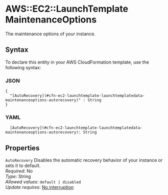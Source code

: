 # AWS::EC2::LaunchTemplate MaintenanceOptions<a name="aws-properties-ec2-launchtemplate-launchtemplatedata-maintenanceoptions"></a>

The maintenance options of your instance\.

## Syntax<a name="aws-properties-ec2-launchtemplate-launchtemplatedata-maintenanceoptions-syntax"></a>

To declare this entity in your AWS CloudFormation template, use the following syntax:

### JSON<a name="aws-properties-ec2-launchtemplate-launchtemplatedata-maintenanceoptions-syntax.json"></a>

```
{
  "[AutoRecovery](#cfn-ec2-launchtemplate-launchtemplatedata-maintenanceoptions-autorecovery)" : String
}
```

### YAML<a name="aws-properties-ec2-launchtemplate-launchtemplatedata-maintenanceoptions-syntax.yaml"></a>

```
  [AutoRecovery](#cfn-ec2-launchtemplate-launchtemplatedata-maintenanceoptions-autorecovery): String
```

## Properties<a name="aws-properties-ec2-launchtemplate-launchtemplatedata-maintenanceoptions-properties"></a>

`AutoRecovery` <a name="cfn-ec2-launchtemplate-launchtemplatedata-maintenanceoptions-autorecovery"></a>
Disables the automatic recovery behavior of your instance or sets it to default\.  
_Required_: No  
_Type_: String  
_Allowed values_: `default | disabled`  
_Update requires_: [No interruption](https://docs.aws.amazon.com/AWSCloudFormation/latest/UserGuide/using-cfn-updating-stacks-update-behaviors.html#update-no-interrupt)
